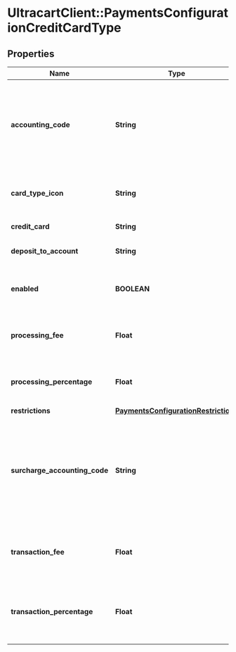 # UltracartClient::PaymentsConfigurationCreditCardType

## Properties
Name | Type | Description | Notes
------------ | ------------- | ------------- | -------------
**accounting_code** | **String** | Optional field used for Quickbooks integrations to match this credit card with the corresponding payment type in Quickbooks | [optional] 
**card_type_icon** | **String** | Internally used icon information for this card type | [optional] 
**credit_card** | **String** | Credit card type | [optional] 
**deposit_to_account** | **String** | The name of the account to deposit funds | [optional] 
**enabled** | **BOOLEAN** | If true, this card type will be accepted during checkout | [optional] 
**processing_fee** | **Float** | Optional additional fee applied to order for this card | [optional] 
**processing_percentage** | **Float** | Optional additional fee applied to order for this card | [optional] 
**restrictions** | [**PaymentsConfigurationRestrictions**](PaymentsConfigurationRestrictions.md) |  | [optional] 
**surcharge_accounting_code** | **String** | Optional field. If integrated with Quickbooks, this code will be used when informing Quickbooks about any surcharges applied to orders | [optional] 
**transaction_fee** | **Float** | An optional additional fee to charge the customer for using this card. | [optional] 
**transaction_percentage** | **Float** | An optional transaction percentage to charge the customer for using this card | [optional] 


